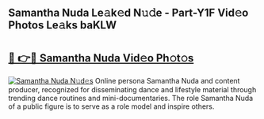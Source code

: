 ## Samantha Nuda Le𝚊k𝚎d N𝚞𝚍e - Part-Y1F Vid𝚎o Photos Le𝚊ks baKLW

# <h2><a href="http://fbf7co.evod.top/?m=Samantha+Nuda">🔗 👉🔴 Samantha Nuda Vid𝚎o Ph𝚘t𝚘s</a></h2>

[![Samantha Nuda N𝚞d𝚎s](https://i.imgur.com/8V9OHl7.gif)](http://fbf7co.evod.top/?m=Samantha+Nuda)
Online persona Samantha Nuda and content producer, recognized for disseminating dance and lifestyle material through trending dance routines and mini-documentaries. The role Samantha Nuda of a public figure is to serve as a role model and inspire others. 
